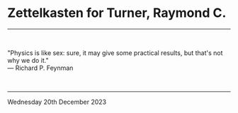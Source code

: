 # Zettelkasten for Turner, Raymond C.

---

</br>


"Physics is like sex: sure, it may give some practical results, but that's not why we do it."\
  ― Richard P. Feynman

</br>

---
Wednesday 20th December 2023
